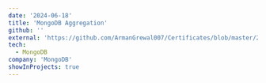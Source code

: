 ```yaml
---
date: '2024-06-18'
title: 'MongoDB Aggregation'
github: ''
external: 'https://github.com/ArmanGrewal007/Certificates/blob/master/2024_06_18_10MongoDB.pdf'
tech:
  - MongoDB
company: 'MongoDB'
showInProjects: true
---
```



